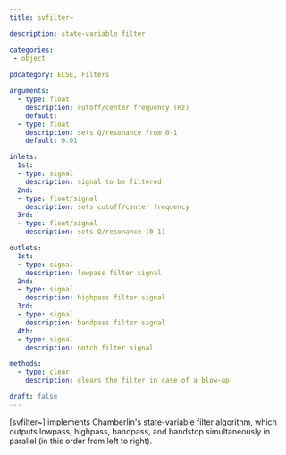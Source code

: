 ```yaml
---
title: svfilter~

description: state-variable filter

categories:
 - object
  
pdcategory: ELSE, Filters

arguments:
  - type: float
    description: cutoff/center frequency (Hz)
	default:
  - type: float
    description: sets Q/resonance from 0-1
    default: 0.01

inlets:
  1st:
  - type: signal
    description: signal to be filtered
  2nd:
  - type: float/signal
    description: sets cutoff/center frequency
  3rd:
  - type: float/signal
    description: sets Q/resonance (0-1)

outlets:
  1st:
  - type: signal
    description: lowpass filter signal
  2nd:
  - type: signal
    description: highpass filter signal
  3rd:
  - type: signal
    description: bandpass filter signal
  4th:
  - type: signal
    description: notch filter signal

methods: 
  - type: clear
    description: clears the filter in case of a blow-up

draft: false
---
```


[svfilter~] implements Chamberlin's state-variable filter algorithm, which outputs lowpass, highpass, bandpass, and bandstop simultaneously in parallel (in this order from left to right).
